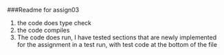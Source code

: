 ###Readme for assign03
1. the code does type check
2. the code compiles
3. The code does run, I have tested sections that are newly implemented for the assignment in a test run, with test code at the bottom of the file
